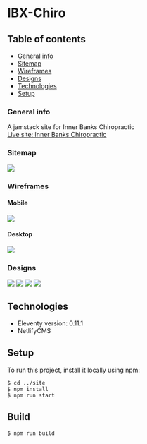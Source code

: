 # IBX-Chiro
## Table of contents
* [General info](#general-info)
* [Sitemap](#sitemap)
* [Wireframes](#wireframes)
* [Designs](#designs)
* [Technologies](#technologies)
* [Setup](#setup)


### General info
A jamstack site for Inner Banks Chiropractic   
[Live site: Inner Banks Chiropractic](https://innerbankschiropractic.com)

### Sitemap
![](sitemap/ibx-chiro-sitemap.png)

### Wireframes
#### Mobile
![](wireframes/ibc-mobile-wireframe.png)

#### Desktop
![](wireframes/ibc-desktop-wireframe.png)

### Designs
![](designs/home.jpg)
![](designs/about.jpg)
![](designs/schedule.jpg)
![](designs/contact.jpg)

## Technologies
* Eleventy version: 0.11.1
* NetlifyCMS
	
## Setup
To run this project, install it locally using npm:

```
$ cd ../site
$ npm install
$ npm run start
```

## Build

```
$ npm run build
```
